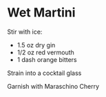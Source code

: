 # Wet Martini

Stir with ice:
* 1.5 oz dry gin
* 1/2 oz red vermouth
* 1 dash orange bitters

Strain into a cocktail glass

Garnish with Maraschino Cherry
